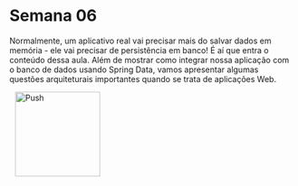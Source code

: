 # Semana 06

Normalmente, um aplicativo real vai precisar mais do salvar dados em memória - ele vai precisar de persistência em banco! É aí que entra o conteúdo dessa aula. Além de mostrar como integrar nossa aplicação com o banco de dados usando Spring Data, vamos apresentar algumas questões arquiteturais importantes quando se trata de aplicações Web.

<a href="https://gitpod.io/#prebuild/https://github.com/gabrielcostasilva/sb-crud-cidades/tree/semana06-10-integracao-persistencia/" style="padding: 10px;">
    <img src="https://gitpod.io/button/open-in-gitpod.svg" width="150" alt="Push" align="center">
</a>
